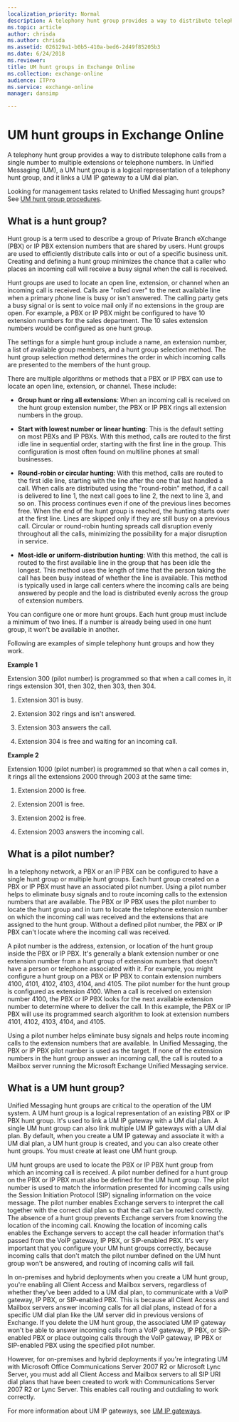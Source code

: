 ```yaml
---
localization_priority: Normal
description: A telephony hunt group provides a way to distribute telephone calls from a single number to multiple extensions or telephone numbers. In Unified Messaging (UM), a UM hunt group is a logical representation of a telephony hunt group, and it links a UM IP gateway to a UM dial plan.
ms.topic: article
author: chrisda
ms.author: chrisda
ms.assetid: 026129a1-b0b5-410a-bed6-2d49f85205b3
ms.date: 6/24/2018
ms.reviewer: 
title: UM hunt groups in Exchange Online
ms.collection: exchange-online
audience: ITPro
ms.service: exchange-online
manager: dansimp

---
```


# UM hunt groups in Exchange Online

 A telephony hunt group provides a way to distribute telephone calls from a single number to multiple extensions or telephone numbers. In Unified Messaging (UM), a UM hunt group is a logical representation of a telephony hunt group, and it links a UM IP gateway to a UM dial plan.

Looking for management tasks related to Unified Messaging hunt groups? See [UM hunt group procedures](um-hunt-group-procedures.md).

## What is a hunt group?
<a name="whatisahuntgroup"> </a>

Hunt group is a term used to describe a group of Private Branch eXchange (PBX) or IP PBX extension numbers that are shared by users. Hunt groups are used to efficiently distribute calls into or out of a specific business unit. Creating and defining a hunt group minimizes the chance that a caller who places an incoming call will receive a busy signal when the call is received.

Hunt groups are used to locate an open line, extension, or channel when an incoming call is received. Calls are "rolled over" to the next available line when a primary phone line is busy or isn't answered. The calling party gets a busy signal or is sent to voice mail only if no extensions in the group are open. For example, a PBX or IP PBX might be configured to have 10 extension numbers for the sales department. The 10 sales extension numbers would be configured as one hunt group.

The settings for a simple hunt group include a name, an extension number, a list of available group members, and a hunt group selection method. The hunt group selection method determines the order in which incoming calls are presented to the members of the hunt group.

There are multiple algorithms or methods that a PBX or IP PBX can use to locate an open line, extension, or channel. These include:

- **Group hunt or ring all extensions**: When an incoming call is received on the hunt group extension number, the PBX or IP PBX rings all extension numbers in the group.

- **Start with lowest number or linear hunting**: This is the default setting on most PBXs and IP PBXs. With this method, calls are routed to the first idle line in sequential order, starting with the first line in the group. This configuration is most often found on multiline phones at small businesses.

- **Round-robin or circular hunting**: With this method, calls are routed to the first idle line, starting with the line after the one that last handled a call. When calls are distributed using the "round-robin" method, if a call is delivered to line 1, the next call goes to line 2, the next to line 3, and so on. This process continues even if one of the previous lines becomes free. When the end of the hunt group is reached, the hunting starts over at the first line. Lines are skipped only if they are still busy on a previous call. Circular or round-robin hunting spreads call disruption evenly throughout all the calls, minimizing the possibility for a major disruption in service.

- **Most-idle or uniform-distribution hunting**: With this method, the call is routed to the first available line in the group that has been idle the longest. This method uses the length of time that the person taking the call has been busy instead of whether the line is available. This method is typically used in large call centers where the incoming calls are being answered by people and the load is distributed evenly across the group of extension numbers.

You can configure one or more hunt groups. Each hunt group must include a minimum of two lines. If a number is already being used in one hunt group, it won't be available in another.

Following are examples of simple telephony hunt groups and how they work.

 **Example 1**

Extension 300 (pilot number) is programmed so that when a call comes in, it rings extension 301, then 302, then 303, then 304.

1. Extension 301 is busy.

2. Extension 302 rings and isn't answered.

3. Extension 303 answers the call.

4. Extension 304 is free and waiting for an incoming call.

 **Example 2**

Extension 1000 (pilot number) is programmed so that when a call comes in, it rings all the extensions 2000 through 2003 at the same time:

1. Extension 2000 is free.

2. Extension 2001 is free.

3. Extension 2002 is free.

4. Extension 2003 answers the incoming call.

## What is a pilot number?
<a name="pilotnumber"> </a>

In a telephony network, a PBX or an IP PBX can be configured to have a single hunt group or multiple hunt groups. Each hunt group created on a PBX or IP PBX must have an associated pilot number. Using a pilot number helps to eliminate busy signals and to route incoming calls to the extension numbers that are available. The PBX or IP PBX uses the pilot number to locate the hunt group and in turn to locate the telephone extension number on which the incoming call was received and the extensions that are assigned to the hunt group. Without a defined pilot number, the PBX or IP PBX can't locate where the incoming call was received.

A pilot number is the address, extension, or location of the hunt group inside the PBX or IP PBX. It's generally a blank extension number or one extension number from a hunt group of extension numbers that doesn't have a person or telephone associated with it. For example, you might configure a hunt group on a PBX or IP PBX to contain extension numbers 4100, 4101, 4102, 4103, 4104, and 4105. The pilot number for the hunt group is configured as extension 4100. When a call is received on extension number 4100, the PBX or IP PBX looks for the next available extension number to determine where to deliver the call. In this example, the PBX or IP PBX will use its programmed search algorithm to look at extension numbers 4101, 4102, 4103, 4104, and 4105.

Using a pilot number helps eliminate busy signals and helps route incoming calls to the extension numbers that are available. In Unified Messaging, the PBX or IP PBX pilot number is used as the target. If none of the extension numbers in the hunt group answer an incoming call, the call is routed to a Mailbox server running the Microsoft Exchange Unified Messaging service.

## What is a UM hunt group?
<a name="umhuntgroups"> </a>

Unified Messaging hunt groups are critical to the operation of the UM system. A UM hunt group is a logical representation of an existing PBX or IP PBX hunt group. It's used to link a UM IP gateway with a UM dial plan. A single UM hunt group can also link multiple UM IP gateways with a UM dial plan. By default, when you create a UM IP gateway and associate it with a UM dial plan, a UM hunt group is created, and you can also create other hunt groups. You must create at least one UM hunt group.

UM hunt groups are used to locate the PBX or IP PBX hunt group from which an incoming call is received. A pilot number defined for a hunt group on the PBX or IP PBX must also be defined for the UM hunt group. The pilot number is used to match the information presented for incoming calls using the Session Initiation Protocol (SIP) signaling information on the voice message. The pilot number enables Exchange servers to interpret the call together with the correct dial plan so that the call can be routed correctly. The absence of a hunt group prevents Exchange servers from knowing the location of the incoming call. Knowing the location of incoming calls enables the Exchange servers to accept the call header information that's passed from the VoIP gateway, IP PBX, or SIP-enabled PBX. It's very important that you configure your UM hunt groups correctly, because incoming calls that don't match the pilot number defined on the UM hunt group won't be answered, and routing of incoming calls will fail.

In on-premises and hybrid deployments when you create a UM hunt group, you're enabling all Client Access and Mailbox servers, regardless of whether they've been added to a UM dial plan, to communicate with a VoIP gateway, IP PBX, or SIP-enabled PBX. This is because all Client Access and Mailbox servers answer incoming calls for all dial plans, instead of for a specific UM dial plan like the UM server did in previous versions of Exchange. If you delete the UM hunt group, the associated UM IP gateway won't be able to answer incoming calls from a VoIP gateway, IP PBX, or SIP-enabled PBX or place outgoing calls through the VoIP gateway, IP PBX or SIP-enabled PBX using the specified pilot number.

However, for on-premises and hybrid deployments if you're integrating UM with Microsoft Office Communications Server 2007 R2 or Microsoft Lync Server, you must add all Client Access and Mailbox servers to all SIP URI dial plans that have been created to work with Communications Server 2007 R2 or Lync Server. This enables call routing and outdialing to work correctly.

For more information about UM IP gateways, see [UM IP gateways](um-ip-gateways.md).



